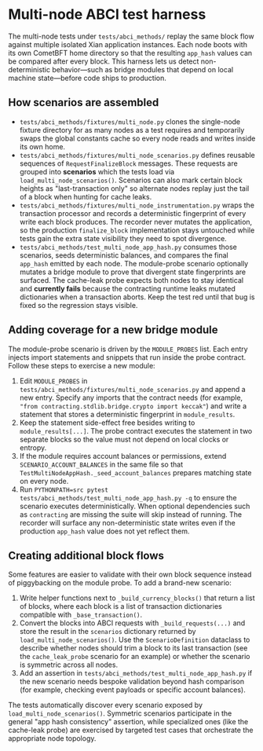 # Multi-node ABCI test harness

The multi-node tests under `tests/abci_methods/` replay the same block flow
against multiple isolated Xian application instances.  Each node boots with its
own CometBFT home directory so that the resulting `app_hash` values can be
compared after every block.  This harness lets us detect non-deterministic
behavior—such as bridge modules that depend on local machine state—before code
ships to production.

## How scenarios are assembled

* `tests/abci_methods/fixtures/multi_node.py` clones the single-node fixture
  directory for as many nodes as a test requires and temporarily swaps the
  global constants cache so every node reads and writes inside its own home.
* `tests/abci_methods/fixtures/multi_node_scenarios.py` defines reusable
  sequences of `RequestFinalizeBlock` messages.  These requests are grouped into
  **scenarios** which the tests load via `load_multi_node_scenarios()`.
  Scenarios can also mark certain block heights as "last-transaction only" so
  alternate nodes replay just the tail of a block when hunting for cache leaks.
* `tests/abci_methods/fixtures/multi_node_instrumentation.py` wraps the
  transaction processor and records a deterministic fingerprint of every write
  each block produces.  The recorder never mutates the application, so the
  production `finalize_block` implementation stays untouched while tests gain
  the extra state visibility they need to spot divergence.
* `tests/abci_methods/test_multi_node_app_hash.py` consumes those scenarios,
  seeds deterministic balances, and compares the final `app_hash` emitted by
  each node.  The module-probe scenario optionally mutates a bridge module to
  prove that divergent state fingerprints are surfaced.  The cache-leak probe
  expects both nodes to stay identical and **currently fails** because the
  contracting runtime leaks mutated dictionaries when a transaction aborts.
  Keep the test red until that bug is fixed so the regression stays visible.

## Adding coverage for a new bridge module

The module-probe scenario is driven by the `MODULE_PROBES` list.  Each entry
injects import statements and snippets that run inside the probe contract.
Follow these steps to exercise a new module:

1. Edit `MODULE_PROBES` in
   `tests/abci_methods/fixtures/multi_node_scenarios.py` and append a new entry.
   Specify any imports that the contract needs (for example,
   `"from contracting.stdlib.bridge.crypto import keccak"`) and write a
   statement that stores a deterministic fingerprint in `module_results`.
2. Keep the statement side-effect free besides writing to
   `module_results[...]`.  The probe contract executes the statement in two
   separate blocks so the value must not depend on local clocks or entropy.
3. If the module requires account balances or permissions, extend
   `SCENARIO_ACCOUNT_BALANCES` in the same file so that
   `TestMultiNodeAppHash._seed_account_balances` prepares matching state on
   every node.
4. Run `PYTHONPATH=src pytest tests/abci_methods/test_multi_node_app_hash.py -q`
   to ensure the scenario executes deterministically.  When optional dependencies
   such as `contracting` are missing the suite will skip instead of running.  The
   recorder will surface any non-deterministic state writes even if the
   production `app_hash` value does not yet reflect them.

## Creating additional block flows

Some features are easier to validate with their own block sequence instead of
piggybacking on the module probe.  To add a brand-new scenario:

1. Write helper functions next to `_build_currency_blocks()` that return a list
   of blocks, where each block is a list of transaction dictionaries compatible
   with `_base_transaction()`.
2. Convert the blocks into ABCI requests with `_build_requests(...)` and store
   the result in the `scenarios` dictionary returned by
   `load_multi_node_scenarios()`.  Use the `ScenarioDefinition` dataclass to
   describe whether nodes should trim a block to its last transaction (see the
   `cache_leak_probe` scenario for an example) or whether the scenario is
   symmetric across all nodes.
3. Add an assertion in `tests/abci_methods/test_multi_node_app_hash.py` if the
   new scenario needs bespoke validation beyond hash comparison (for example,
   checking event payloads or specific account balances).

The tests automatically discover every scenario exposed by
`load_multi_node_scenarios()`.  Symmetric scenarios participate in the general
"app hash consistency" assertion, while specialized ones (like the cache-leak
probe) are exercised by targeted test cases that orchestrate the appropriate
node topology.
